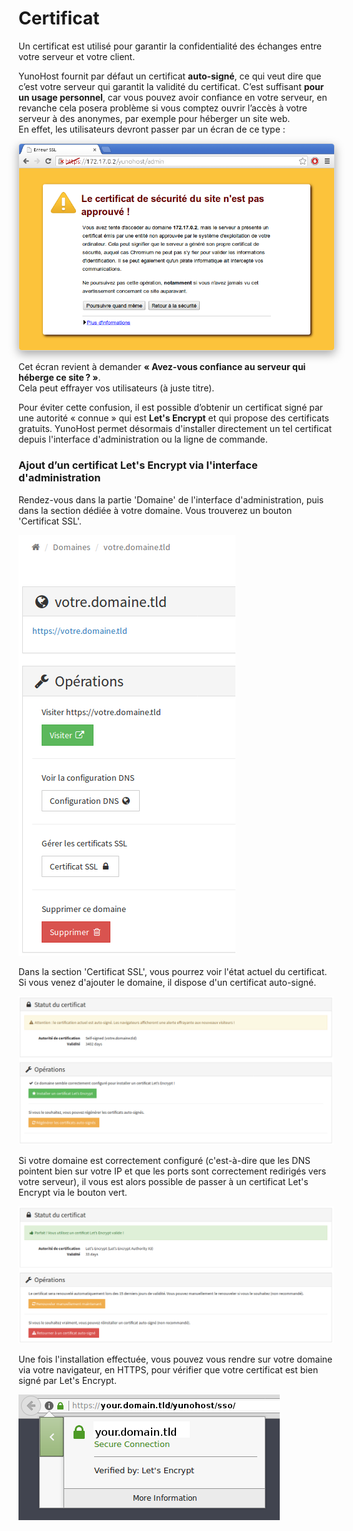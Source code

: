 # Certificat

Un certificat est utilisé pour garantir la confidentialité des échanges entre votre serveur et votre client.

YunoHost fournit par défaut un certificat **auto-signé**, ce qui veut dire que c’est votre serveur qui garantit la validité du certificat. C’est suffisant **pour un usage personnel**, car vous pouvez avoir confiance en votre serveur, en revanche cela posera problème si vous comptez ouvrir l’accès à votre serveur à des anonymes, par exemple pour héberger un site web.    
En effet, les utilisateurs devront passer par un écran de ce type :

<img src="/images/postinstall_error.png" style="max-width:100%;border-radius: 5px;border: 1px solid rgba(0,0,0,0.15);box-shadow: 0 5px 15px rgba(0,0,0,0.35);">

Cet écran revient à demander **« Avez-vous confiance au serveur qui héberge ce site ? »**.    
Cela peut effrayer vos utilisateurs (à juste titre).

Pour éviter cette confusion, il est possible d’obtenir un certificat signé par
une autorité « connue » qui est **Let's Encrypt** et qui propose des certificats
gratuits. YunoHost permet désormais d'installer directement un tel certificat
depuis l'interface d'administration ou la ligne de commande.

### Ajout d’un certificat Let's Encrypt via l'interface d'administration

Rendez-vous dans la partie 'Domaine' de l'interface d'administration, puis dans
la section dédiée à votre domaine. Vous trouverez un bouton 'Certificat SSL'. 

![](./images/domain-certificate-button-fr.png)

Dans la section 'Certificat SSL', vous pourrez voir l'état actuel du certificat.
Si vous venez d'ajouter le domaine, il dispose d'un certificat auto-signé.

![](./images/certificate-before-LE-fr.png)

Si votre domaine est correctement configuré (c'est-à-dire que les DNS pointent
bien sur votre IP et que les ports sont correctement redirigés vers votre
serveur), il vous est alors possible de passer à un certificat Let's Encrypt via
le bouton vert. 

![](./images/certificate-after-LE-fr.png)

Une fois l'installation effectuée, vous pouvez vous rendre sur votre domaine via
votre navigateur, en HTTPS, pour vérifier que votre certificat est bien signé
par Let's Encrypt.

![](./images/certificate-signed-by-LE.png)
